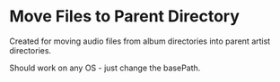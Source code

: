 # Move Files to Parent Directory

Created for moving audio files from album directories into parent artist directories.

Should work on any OS - just change the basePath.